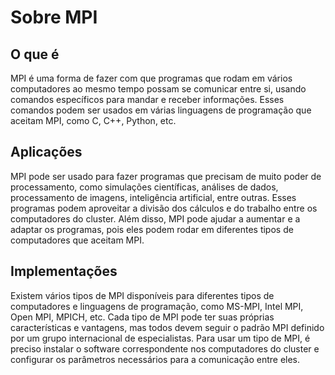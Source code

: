 # Sobre MPI

## O que é

MPI é uma forma de fazer com que programas que rodam em vários computadores ao mesmo tempo possam se comunicar entre si, usando comandos específicos para mandar e receber informações. Esses comandos podem ser usados em várias linguagens de programação que aceitam MPI, como C, C++, Python, etc.

## Aplicações

MPI pode ser usado para fazer programas que precisam de muito poder de processamento, como simulações científicas, análises de dados, processamento de imagens, inteligência artificial, entre outras. Esses programas podem aproveitar a divisão dos cálculos e do trabalho entre os computadores do cluster. Além disso, MPI pode ajudar a aumentar e a adaptar os programas, pois eles podem rodar em diferentes tipos de computadores que aceitam MPI.

## Implementações

Existem vários tipos de MPI disponíveis para diferentes tipos de computadores e linguagens de programação, como MS-MPI, Intel MPI, Open MPI, MPICH, etc. Cada tipo de MPI pode ter suas próprias características e vantagens, mas todos devem seguir o padrão MPI definido por um grupo internacional de especialistas. Para usar um tipo de MPI, é preciso instalar o software correspondente nos computadores do cluster e configurar os parâmetros necessários para a comunicação entre eles.